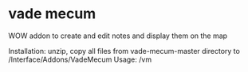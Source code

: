 # vade mecum

WOW addon to create and edit notes and display them on the map

Installation: unzip, copy all files from vade-mecum-master directory  to /Interface/Addons/VadeMecum
Usage: /vm
